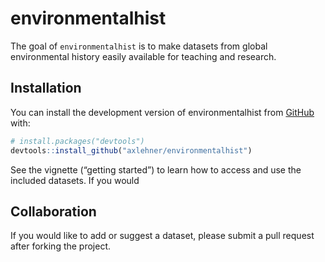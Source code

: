 
<!-- README.md is generated from README.Rmd. Please edit that file -->

# environmentalhist

<!-- badges: start -->
<!-- badges: end -->

The goal of `environmentalhist` is to make datasets from global
environmental history easily available for teaching and research.

## Installation

You can install the development version of environmentalhist from
[GitHub](https://github.com/) with:

``` r
# install.packages("devtools")
devtools::install_github("axlehner/environmentalhist")
```

See the vignette (“getting started”) to learn how to access and use the
included datasets. If you would

## Collaboration

If you would like to add or suggest a dataset, please submit a pull
request after forking the project.
